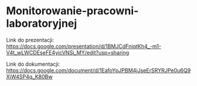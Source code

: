 # Monitorowanie-pracowni-laboratoryjnej

Link do prezentacji: https://docs.google.com/presentation/d/1BMJCdFniqtKh4_-m1-V4t_wLWCDEseFE4yicVNSi_MY/edit?usp=sharing

Link do dokumentacji: https://docs.google.com/document/d/1EafoYpJPBM4jJseErSRYRJPe0u6Q9XjW4SP4q_K80Bw
